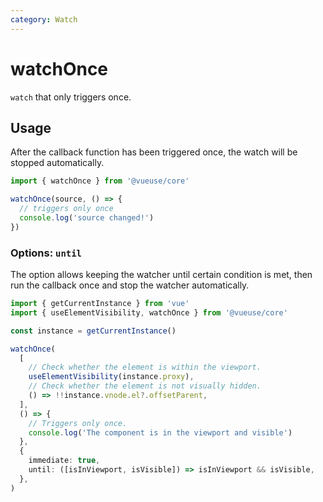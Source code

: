 ```yaml
---
category: Watch
---
```


# watchOnce

`watch` that only triggers once.

## Usage

After the callback function has been triggered once, the watch will be stopped automatically.

```ts
import { watchOnce } from '@vueuse/core'

watchOnce(source, () => {
  // triggers only once
  console.log('source changed!')
})
```

### Options: `until`

The option allows keeping the watcher until certain condition is met, then run the callback once and stop the watcher automatically.

```ts
import { getCurrentInstance } from 'vue'
import { useElementVisibility, watchOnce } from '@vueuse/core'

const instance = getCurrentInstance()

watchOnce(
  [
    // Check whether the element is within the viewport.
    useElementVisibility(instance.proxy),
    // Check whether the element is not visually hidden.
    () => !!instance.vnode.el?.offsetParent,
  ],
  () => {
    // Triggers only once.
    console.log('The component is in the viewport and visible')
  },
  {
    immediate: true,
    until: ([isInViewport, isVisible]) => isInViewport && isVisible,
  },
)
```
